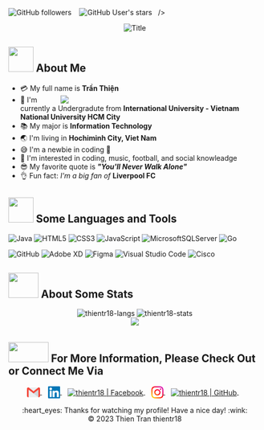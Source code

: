 <img alt="GitHub followers" src="https://img.shields.io/github/followers/thientr18?style=social"> &nbsp;&nbsp; <img alt="GitHub User's stars" src="https://img.shields.io/github/stars/thientr18?style=social"> &nbsp;&nbsp;/>

<div align="center">
  <img src="https://readme-typing-svg.herokuapp.com?font=Architects+Daughter&color=%2338C2FF&size=50&center=true&vCenter=true&height=60&width=600&lines=Heyyy!+I'm+Thien+Tran+%3C3;Welcome+to+my+profile!" alt="Title"></img>
</div>


## <img src="https://raw.githubusercontent.com/nixin72/nixin72/master/wave.gif" width="50px" height="50px"></img> About Me

- :credit_card: My full name is **Trần Thiện** <img src="https://i.pinimg.com/originals/df/1a/ff/df1aff8395678d11b99b575f0e3b19d5.gif" width="400" align="right"/>
- :school: I'm currently a Undergradute from **International University - Vietnam National University HCM City**
- :books: My major is **Information Technology**
- :earth_asia: I'm living in **Hochiminh City, Viet Nam**
- :sweat_smile: I'm a newbie in coding :penguin:
- :monocle_face: I'm interested in coding, music, football, and social knowleadge
- :sunglasses: My favorite quote is ***"You'll Never Walk Alone"*** 
- :ok_hand: Fun fact: *I'm a big fan of* **Liverpool FC**

## <img src="https://media2.giphy.com/media/QssGEmpkyEOhBCb7e1/giphy.gif?cid=ecf05e47a0n3gi1bfqntqmob8g9aid1oyj2wr3ds3mg700bl&rid=giphy.gif" width="50px" height="50px"> Some Languages and Tools
![Java](https://img.shields.io/badge/java-%23ED8B00.svg?style=for-the-badge&logo=openjdk&logoColor=white) ![HTML5](https://img.shields.io/badge/html5-%23E34F26.svg?style=for-the-badge&logo=html5&logoColor=white) ![CSS3](https://img.shields.io/badge/css3-%231572B6.svg?style=for-the-badge&logo=css3&logoColor=white) ![JavaScript](https://img.shields.io/badge/javascript-%23323330.svg?style=for-the-badge&logo=javascript&logoColor=%23F7DF1E) ![MicrosoftSQLServer](https://img.shields.io/badge/Microsoft%20SQL%20Server-CC2927?style=for-the-badge&logo=microsoft%20sql%20server&logoColor=white) ![Go](https://img.shields.io/badge/go-%2300ADD8.svg?style=for-the-badge&logo=go&logoColor=white)

![GitHub](https://img.shields.io/badge/github-%23121011.svg?style=for-the-badge&logo=github&logoColor=white) ![Adobe XD](https://img.shields.io/badge/Adobe%20XD-470137?style=for-the-badge&logo=Adobe%20XD&logoColor=#FF61F6) ![Figma](https://img.shields.io/badge/figma-%23F24E1E.svg?style=for-the-badge&logo=figma&logoColor=white) ![Visual Studio Code](https://img.shields.io/badge/Visual%20Studio%20Code-0078d7.svg?style=for-the-badge&logo=visual-studio-code&logoColor=white) ![Cisco](https://img.shields.io/badge/cisco-%23049fd9.svg?style=for-the-badge&logo=cisco&logoColor=black)
## <img src="https://media0.giphy.com/media/cNZqrH5IzOG0xrlWks/giphy.gif?cid=ecf05e47map255q427en9uprqc1sb0unjq5k4fnqg5pmhhs4&rid=giphy.gif&ct=s" width="60px" height="50px"> About Some Stats
<div align="center">
<img height="150em" src="https://github-readme-stats.vercel.app/api/top-langs/?username=thientr18&layout=compact&show_icon=true&theme=algolia" alt="thientr18-langs"/>
<img height="150em" src="https://github-readme-stats.vercel.app/api/?username=thientr18&layout=compact&show_icon=true&theme=algolia" alt="thientr18-stats"/>
</div>
<div align="center">
  <img src="http://github-readme-streak-stats.herokuapp.com?user=thientr18&theme=algolia&background=0d1117&hide_border=true" />
  <!-- <img src="https://activity-graph.herokuapp.com/graph?username=thientr18&theme=react-dark"/> -->
  <!-- <img src="https://peaceful-beyond-61134.herokuapp.com/graph?username=thientr18&theme=react-dark"/> -->
</div>

## <img src='https://raw.githubusercontent.com/ShahriarShafin/ShahriarShafin/main/Assets/handshake.gif' width="80px" height="40px"> For More Information, Please Check Out or Connect Me Via
<p align="center">
  <a href="mailto:tranthien1882003@gmail.com" >
    <img align="center" alt="thientr18 | Gmail" width="26px" src="https://github.com/SatYu26/SatYu26/blob/master/Assets/Gmail.svg" />
  </a> &nbsp;&nbsp;
  
  <a href="https://www.linkedin.com/in/thientr18/" target="_blank">
    <img align="center" alt="thientr18 | Linkedin" width="24px" src="https://github.com/SatYu26/SatYu26/blob/master/Assets/Linkedin.svg" />
  </a> &nbsp;&nbsp;
  
  <a href="https://www.facebook.com/thien18803/" target="_blank">
      <img align="center" alt="thientr18 | Facebook" width="24px" src="https://upload.wikimedia.org/wikipedia/en/thumb/0/04/Facebook_f_logo_%282021%29.svg/100px-Facebook_f_logo_%282021%29.svg.png" />
  </a> &nbsp;&nbsp;
  
  <a href="https://www.instagram.com/_thieenj/" target="_blank">
    <img align="center" alt="thientr18 | Instagram" width="24px" src="https://github.com/SatYu26/SatYu26/blob/master/Assets/Instagram.svg" />
  </a> &nbsp;&nbsp;
  
  <a href="https://profile-summary-for-github.herokuapp.com/user/thientr18" target="_blank">
    <img align="center" alt="thientr18 | GitHub" width="26px" src="https://upload.wikimedia.org/wikipedia/commons/thumb/a/ae/Github-desktop-logo-symbol.svg/1024px-Github-desktop-logo-symbol.svg.png" />
  </a> &nbsp;&nbsp;
<p> 

<div align="center">
  :heart_eyes: Thanks for watching my profile! Have a nice day! :wink: <br/>
  &copy; 2023 Thien Tran thientr18
</div>
